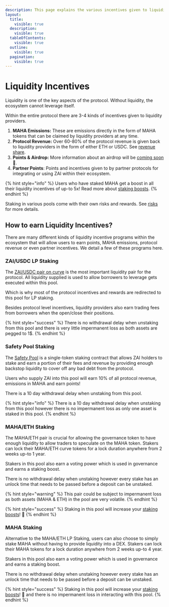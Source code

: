 ```yaml
---
description: This page explains the various incentives given to liquidity provides
layout:
  title:
    visible: true
  description:
    visible: true
  tableOfContents:
    visible: true
  outline:
    visible: true
  pagination:
    visible: true
---
```


# Liquidity Incentives

Liquidity is one of the key aspects of the protocol. Without liquidity, the ecosystem cannot leverage itself.

Within the entire protocol there are 3-4 kinds of incentives given to liquidity providers.

1. **MAHA Emissions:** These are emissions directly in the form of MAHA tokens that can be claimed by liquidity providers at any time.&#x20;
2. **Protocol Revenue:** Over 60-80% of the protocol revenue is given back to liquidity providers in the form of either ETH or USDC. See [revenue share](../governance/revenue-share.md).
3. **Points & Airdrop:** More information about an airdrop will be [coming soon](../governance/points-and-airdrop.md) 👀.
4. **Partner Points**: Points and incentives given to by partner protocols for integrating or using ZAI within their ecosystem.

{% hint style="info" %}
Users who have staked MAHA get a boost in all their liquidity incentives of up-to 5x! Read more about [staking boosts](../governance/staking-boosts.md).
{% endhint %}

Staking in various pools come with their own risks and rewards. See [risks](../security/risks.md) for more details.

## How to earn Liquidity Incentives?

There are many different kinds of liquidity incentive programs within the ecosystem that will allow users to earn points, MAHA emissions, protocol revenue or even partner incentives. We detail a few of these programs here.

### ZAI/USDC LP Staking

The [ZAI/USDC pair on curve](https://curve.fi/#/ethereum/pools/factory-stable-ng-213/deposit) is the most important liquidity pair for the protocol. All liquidity supplied is used to allow borrowers to leverage gets executed within this pool.

Which is why most of the protocol incentives and rewards are redirected to this pool for LP staking.&#x20;

Besides protocol level incentives, liquidity providers also earn trading fees from borrowers when the open/close their positions.

{% hint style="success" %}
There is no withdrawal delay when unstaking from this pool and there is very little impermanent loss as both assets are pegged to 1$.
{% endhint %}

### Safety Pool Staking

The [Safety Pool](safety-pool.md) is a single-token staking contract that allows ZAI holders to stake and earn a portion of their fees and revenue by providing enough backstop liquidity to cover off any bad debt from the protocol.

Users who supply ZAI into this pool will earn 10% of all protocol revenue, emissions in MAHA and earn points!

There is a 10 day withdrawal delay when unstaking from this pool.

{% hint style="info" %}
There is a 10 day withdrawal delay when unstaking from this pool however there is no impermanent loss as only one asset is staked in this pool.
{% endhint %}

### MAHA/ETH Staking

The MAHA/ETH pair is crucial for allowing the governance token to have enough liquidity to allow traders to speculate on the MAHA token. Stakers can lock their MAHA/ETH curve tokens for a lock duration anywhere from 2 weeks up-to  1 year.

Stakers in this pool also earn a voting power which is used in governance and earns a staking boost.

There is no withdrawal delay when unstaking however every stake has an unlock time that needs to be passed before a deposit can be unstaked.&#x20;

{% hint style="warning" %}
This pair could be subject to impermanent loss as both assets (MAHA & ETH) in the pool are very volatile.
{% endhint %}

{% hint style="success" %}
Staking in this pool will increase your [staking boosts](../governance/staking-boosts.md)! 🎉
{% endhint %}

### MAHA Staking

Alternative to the MAHA/ETH LP Staking, users can also choose to simply stake MAHA without having to provide liquidity into a DEX. Stakers can lock their MAHA tokens for a lock duration anywhere from 2 weeks up-to  4 year.

Stakers in this pool also earn a voting power which is used in governance and earns a staking boost.

There is no withdrawal delay when unstaking however every stake has an unlock time that needs to be passed before a deposit can be unstaked.&#x20;

{% hint style="success" %}
Staking in this pool will increase your [staking boosts](../governance/staking-boosts.md)! 🎉 and there is no impermanent loss in interacting with this pool.
{% endhint %}
